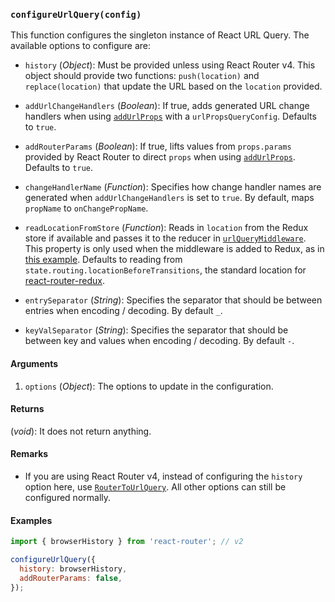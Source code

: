 ### `configureUrlQuery(config)`

This function configures the singleton instance of React URL Query. The available options to configure are:

* `history` (*Object*): Must be provided unless using React Router v4. This object should provide two functions: `push(location)` and `replace(location)` that update the URL based on the `location` provided.

* `addUrlChangeHandlers` (*Boolean*): If true, adds generated URL change handlers when using [`addUrlProps`](addUrlProps.md) with a `urlPropsQueryConfig`. Defaults to `true`.

* `addRouterParams` (*Boolean*): If true, lifts values from `props.params` provided by React Router to direct `props` when using [`addUrlProps`](addUrlProps.md). Defaults to `true`.

* `changeHandlerName` (*Function*): Specifies how change handler names are generated when `addUrlChangeHandlers` is set to `true`. By default, maps `propName` to `onChangePropName`.

* `readLocationFromStore` (*Function*): Reads in `location` from the Redux store if available and passes it to the reducer in [`urlQueryMiddleware`](urlQueryMiddleware.md). This property is only used when the middleware is added to Redux, as in [this example](https://github.com/pbeshai/react-url-query/tree/master/examples/redux-with-actions). Defaults to reading from `state.routing.locationBeforeTransitions`, the standard location for [react-router-redux](https://github.com/reactjs/react-router-redux).

* `entrySeparator` (*String*): Specifies the separator that should be between entries when encoding / decoding. By default `_`.

* `keyValSeparator` (*String*): Specifies the separator that should be between key and values when encoding / decoding. By default `-`.

#### Arguments

1. `options` (*Object*): The options to update in the configuration.

#### Returns

(*void*): It does not return anything.

#### Remarks

* If you are using React Router v4, instead of configuring the `history` option here, use [`RouterToUrlQuery`](RouterToUrlQuery.md). All other options can still be configured normally.

#### Examples

```js
import { browserHistory } from 'react-router'; // v2

configureUrlQuery({
  history: browserHistory,
  addRouterParams: false,
});
```
